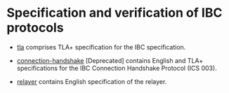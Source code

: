 # Specification and verification of IBC protocols 

 * [tla](./tla) comprises TLA+ specification for the IBC specification.

 * [connection-handshake](./connection-handshake) [Deprecated] contains English and TLA+ specifications for the IBC Connection Handshake Protocol (ICS 003).

 * [relayer](./relayer) contains English specification of the relayer. 
